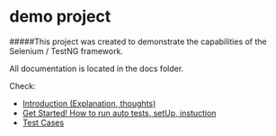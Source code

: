# demo project

#####This project was created to demonstrate the capabilities of the Selenium / TestNG framework. 

All documentation is located in the docs folder.

Check:
* [Introduction (Explanation, thoughts)](https://github.com/yury-chislov/demo/blob/master/docs/Introduction%20.md)
* [Get Started! How to run auto tests, setUp, instuction](https://github.com/yury-chislov/demo/blob/master/docs/Get_Started.md)
* [Test Cases](https://github.com/yury-chislov/demo/blob/master/docs/TestCases.md)

